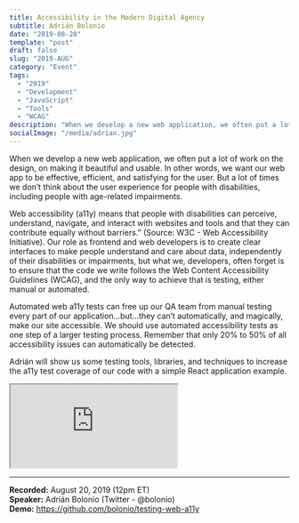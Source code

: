 ```yaml
---
title: Accessibility in the Modern Digital Agency
subtitle: Adrián Bolonio
date: "2019-08-20"
template: "post"
draft: false
slug: "2019-AUG"
category: "Event"
tags:
  - "2019"
  - "Development"
  - "JavaScript"
  - "Tools"
  - "WCAG"
description: "When we develop a new web application, we often put a lot of work on the design, on making it beautiful and usable. In other words, we want our web app to be effective, efficient, and satisfying for the user. But a lot of times we don’t think about the user experience for people with disabilities, including people with age-related impairments. Adrián will show us some testing tools, libraries, and techniques to increase the a11y test coverage of our code with a simple React application example."
socialImage: "/media/adrian.jpg"
---
```

When we develop a new web application, we often put a lot of work on the design, on making it beautiful and usable. In other words, we want our web app to be effective, efficient, and satisfying for the user. But a lot of times we don’t think about the user experience for people with disabilities, including people with age-related impairments.

Web accessibility (a11y) means that people with disabilities can perceive, understand, navigate, and interact with websites and tools and that they can contribute equally without barriers.” (Source: W3C - Web Accessibility Initiative). Our role as frontend and web developers is to create clear interfaces to make people understand and care about data, independently of their disabilities or impairments, but what we, developers, often forget is to ensure that the code we write follows the Web Content Accessibility Guidelines (WCAG), and the only way to achieve that is testing, either manual or automated.

Automated web a11y tests can free up our QA team from manual testing every part of our application…but…they can’t automatically, and magically, make our site accessible. We should use automated accessibility tests as one step of a larger testing process. Remember that only 20% to 50% of all accessibility issues can automatically be detected.

Adrián will show us some testing tools, libraries, and techniques to increase the a11y test coverage of our code with a simple React application example.

<iframe title="Testing Web Accessibility by Adrián Bolonio" src="https://www.youtube.com/embed/Nq6UhL_QvZk" allow="accelerometer; autoplay; encrypted-media; gyroscope; picture-in-picture" allowfullscreen></iframe>

-----
<b>Recorded:</b> August 20, 2019 (12pm ET)<br>
<b>Speaker:</b> Adrián Bolonio (Twitter - @bolonio)<br>
<b>Demo:</b> https://github.com/bolonio/testing-web-a11y